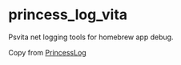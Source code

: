 # princess_log_vita
Psvita net logging tools for homebrew app debug.

Copy from [PrincessLog](https://github.com/CelesteBlue-dev/PSVita-RE-tools/tree/master/PrincessLog)
